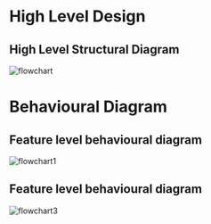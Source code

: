 # High Level Design

## High Level Structural Diagram 

![flowchart](https://user-images.githubusercontent.com/94466750/142776597-0a25d7a1-bfb9-448a-9616-7ad919f065f4.png)


# Behavioural Diagram
## Feature level behavioural diagram

![flowchart1](https://user-images.githubusercontent.com/94466750/142776697-281c34bb-79a4-49b7-a08c-9efe60ad7200.png)

## Feature level behavioural diagram

![flowchart3](https://user-images.githubusercontent.com/94466750/142776705-fa672ce3-979b-4b39-98b0-0dfa2d5b8e17.png)

